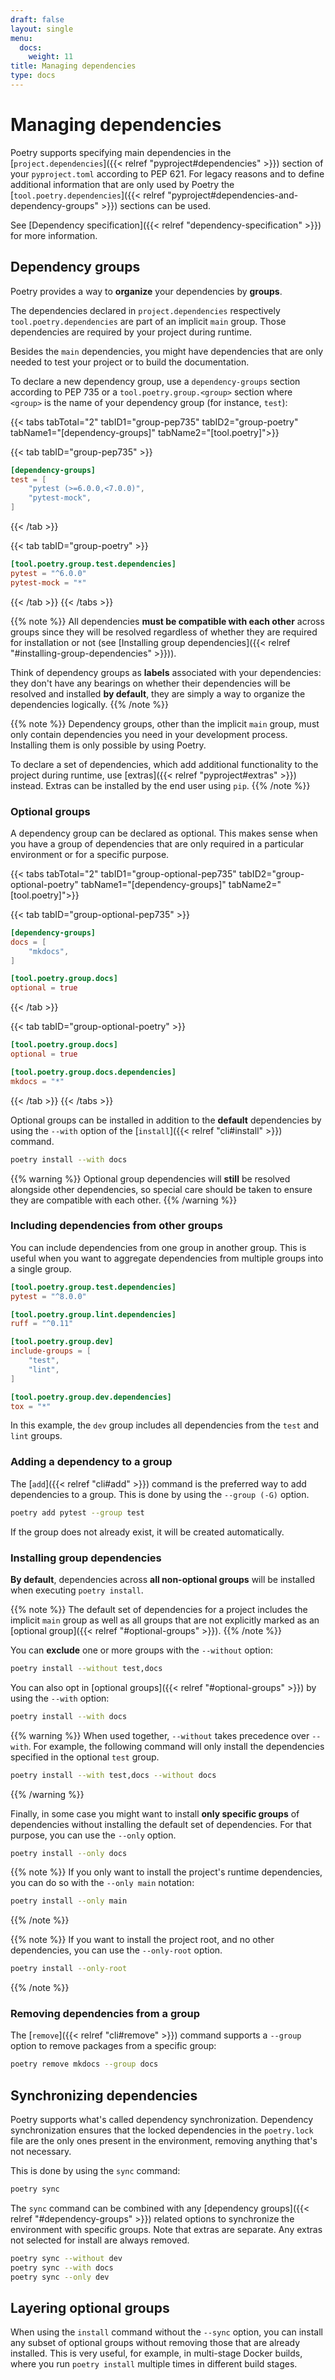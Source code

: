 ```yaml
---
draft: false
layout: single
menu:
  docs:
    weight: 11
title: Managing dependencies
type: docs
---
```



# Managing dependencies

Poetry supports specifying main dependencies in the [`project.dependencies`]({{< relref "pyproject#dependencies" >}}) section of your `pyproject.toml`
according to PEP 621. For legacy reasons and to define additional information that are only used by Poetry
the [`tool.poetry.dependencies`]({{< relref "pyproject#dependencies-and-dependency-groups" >}}) sections can be used.

See [Dependency specification]({{< relref "dependency-specification" >}}) for more information.

## Dependency groups

Poetry provides a way to **organize** your dependencies by **groups**.

The dependencies declared in `project.dependencies` respectively `tool.poetry.dependencies`
are part of an implicit `main` group. Those dependencies are required by your project during runtime.

Besides the `main` dependencies, you might have dependencies that are only needed to test your project
or to build the documentation.

To declare a new dependency group, use a `dependency-groups` section according to PEP 735 or
a `tool.poetry.group.<group>` section where `<group>` is the name of your dependency group (for instance, `test`):

{{< tabs tabTotal="2" tabID1="group-pep735" tabID2="group-poetry" tabName1="[dependency-groups]" tabName2="[tool.poetry]">}}

{{< tab tabID="group-pep735" >}}
```toml
[dependency-groups]
test = [
    "pytest (>=6.0.0,<7.0.0)",
    "pytest-mock",
]
```
{{< /tab >}}

{{< tab tabID="group-poetry" >}}
```toml
[tool.poetry.group.test.dependencies]
pytest = "^6.0.0"
pytest-mock = "*"
```
{{< /tab >}}
{{< /tabs >}}


{{% note %}}
All dependencies **must be compatible with each other** across groups since they will
be resolved regardless of whether they are required for installation or not (see [Installing group dependencies]({{< relref "#installing-group-dependencies" >}})).

Think of dependency groups as **labels** associated with your dependencies: they don't have any bearings
on whether their dependencies will be resolved and installed **by default**, they are simply a way to organize
the dependencies logically.
{{% /note %}}

{{% note %}}
Dependency groups, other than the implicit `main` group, must only contain dependencies you need in your development
process. Installing them is only possible by using Poetry.

To declare a set of dependencies, which add additional functionality to the project during runtime,
use [extras]({{< relref "pyproject#extras" >}}) instead. Extras can be installed by the end user using `pip`.
{{% /note %}}


### Optional groups

A dependency group can be declared as optional. This makes sense when you have
a group of dependencies that are only required in a particular environment or for
a specific purpose.

{{< tabs tabTotal="2" tabID1="group-optional-pep735" tabID2="group-optional-poetry" tabName1="[dependency-groups]" tabName2="[tool.poetry]">}}

{{< tab tabID="group-optional-pep735" >}}
```toml
[dependency-groups]
docs = [
    "mkdocs",
]

[tool.poetry.group.docs]
optional = true
```
{{< /tab >}}

{{< tab tabID="group-optional-poetry" >}}
```toml
[tool.poetry.group.docs]
optional = true

[tool.poetry.group.docs.dependencies]
mkdocs = "*"
```
{{< /tab >}}
{{< /tabs >}}



Optional groups can be installed in addition to the **default** dependencies by using the `--with`
option of the [`install`]({{< relref "cli#install" >}}) command.

```bash
poetry install --with docs
```

{{% warning %}}
Optional group dependencies will **still** be resolved alongside other dependencies, so
special care should be taken to ensure they are compatible with each other.
{{% /warning %}}

### Including dependencies from other groups

You can include dependencies from one group in another group.
This is useful when you want to aggregate dependencies from multiple groups into a single group.

```toml
[tool.poetry.group.test.dependencies]
pytest = "^8.0.0"

[tool.poetry.group.lint.dependencies]
ruff = "^0.11"

[tool.poetry.group.dev]
include-groups = [
    "test",
    "lint",
]

[tool.poetry.group.dev.dependencies]
tox = "*"
```

In this example, the `dev` group includes all dependencies from the `test` and `lint` groups.

### Adding a dependency to a group

The [`add`]({{< relref "cli#add" >}}) command is the preferred way to add dependencies
to a group. This is done by using the `--group (-G)` option.

```bash
poetry add pytest --group test
```

If the group does not already exist, it will be created automatically.

### Installing group dependencies

**By default**, dependencies across **all non-optional groups** will be installed when executing
`poetry install`.

{{% note %}}
The default set of dependencies for a project includes the implicit `main` group as well as all
groups that are not explicitly marked as an [optional group]({{< relref "#optional-groups" >}}).
{{% /note %}}

You can **exclude** one or more groups with the `--without` option:

```bash
poetry install --without test,docs
```

You can also opt in [optional groups]({{< relref "#optional-groups" >}}) by using the `--with` option:

```bash
poetry install --with docs
```

{{% warning %}}
When used together, `--without` takes precedence over `--with`. For example, the following command
will only install the dependencies specified in the optional `test` group.

```bash
poetry install --with test,docs --without docs
```
{{% /warning %}}

Finally, in some case you might want to install **only specific groups** of dependencies
without installing the default set of dependencies. For that purpose, you can use
the `--only` option.

```bash
poetry install --only docs
```

{{% note %}}
If you only want to install the project's runtime dependencies, you can do so with the
`--only main` notation:

```bash
poetry install --only main
```
{{% /note %}}

{{% note %}}
If you want to install the project root, and no other dependencies, you can use
the `--only-root` option.

```bash
poetry install --only-root
```
{{% /note %}}

### Removing dependencies from a group

The [`remove`]({{< relref "cli#remove" >}}) command supports a `--group` option
to remove packages from a specific group:

```bash
poetry remove mkdocs --group docs
```

## Synchronizing dependencies

Poetry supports what's called dependency synchronization. Dependency synchronization ensures
that the locked dependencies in the `poetry.lock` file are the only ones present
in the environment, removing anything that's not necessary.

This is done by using the `sync` command:

```bash
poetry sync
```

The `sync` command can be combined with any [dependency groups]({{< relref "#dependency-groups" >}}) related options
to synchronize the environment with specific groups. Note that extras are separate.
Any extras not selected for install are always removed.

```bash
poetry sync --without dev
poetry sync --with docs
poetry sync --only dev
```

## Layering optional groups

When using the `install` command without the `--sync` option, you can install any subset of optional groups without removing
those that are already installed.  This is very useful, for example, in multi-stage
Docker builds, where you run `poetry install` multiple times in different build stages.
